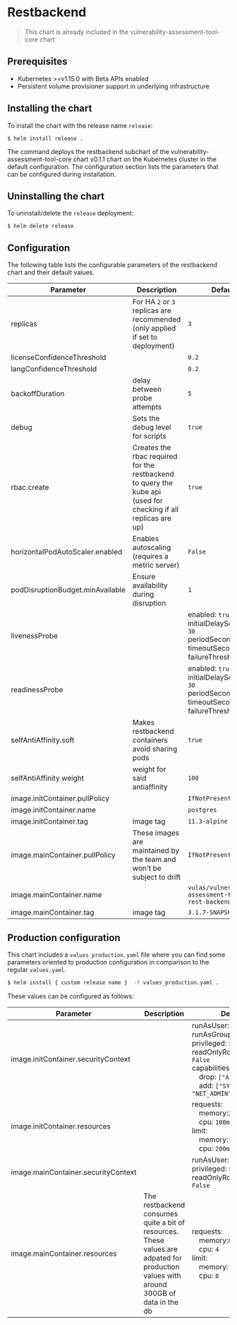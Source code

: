 # Restbackend

> This chart is already included in the vulnerability-assessment-tool-core chart

## Prerequisites
-   Kubernetes >=v1.15.0 with Beta APIs enabled
-   Persistent volume provisioner support in underlying infrastructure

## Installing the chart
To install the chart with the release name `release`:
```console
$ helm install release .
```

The command deploys the restbackend subchart of the vulnerability-assessment-tool-core chart v0.1.1 chart
on the Kubernetes cluster in the default configuration. The configuration section lists
the parameters that can be configured during installation.

## Uninstalling the chart
To uninstall/delete the `release` deployment:
```console
$ helm delete release
```

## Configuration
The following table lists the configurable parameters of the restbackend chart and their default values.

| Parameter | Description | Default |
| --- | --- | --- |
| replicas | For HA `2` or `3` replicas are recommended (only applied if set to deployment) | `3` |
| licenseConfidenceThreshold |  | `0.2` |
| langConfidenceThreshold |  | `0.2` |
| backoffDuration | delay between probe attempts | `5` |
| debug | Sets the debug level for scripts | `true` |
| rbac.create | Creates the rbac required for the restbackend to query the kube api (used for checking if all replicas are up) | `true` |
| horizontalPodAutoScaler.enabled | Enables autoscaling (requires a metric server) | `False` |
| podDisruptionBudget.minAvailable | Ensure availability during disruption | `1` |
| livenessProbe | | enabled: `true`<br>initialDelaySeconds: `30`<br>periodSeconds: `30`<br>timeoutSeconds: `5`<br>failureThreshold: `15` |
| readinessProbe | | enabled: `true`<br>initialDelaySeconds: `30`<br>periodSeconds: `30`<br>timeoutSeconds: `5`<br>failureThreshold: `15` |
| selfAntiAffinity.soft | Makes restbackend containers avoid sharing pods | `true` |
| selfAntiAffinity.weight | weight for said antiaffinity | `100` |
| image.initContainer.pullPolicy |  | `IfNotPresent` |
| image.initContainer.name |  | `postgres` |
| image.initContainer.tag | image tag | `11.3-alpine` |
| image.mainContainer.pullPolicy | These images are maintained by the team and won't be subject to drift | `IfNotPresent` |
| image.mainContainer.name |  | `vulas/vulnerability-assessment-tool-rest-backend` |
| image.mainContainer.tag | image tag | `3.1.7-SNAPSHOT-jib` |

## Production configuration
This chart includes a `values_production.yaml` file where you can find some parameters oriented to production configuration in comparison to the regular `values.yaml`.
```sh
$ helm install { custom release name }  -f values_production.yaml .
```
These values can be configured as follows:

| Parameter | Description | Default |
| --- | --- | --- |
| image.initContainer.securityContext |  | runAsUser: `65534`<br>runAsGroup: `65534`<br>privileged: `False`<br>readOnlyRootFilesystem: `False`<br>capabilities:<br>&emsp;drop: `["ALL"]` <br>&emsp;add: `["SYS_TIME", "NET_ADMIN"]` |
| image.initContainer.resources |  | requests:<br>&emsp;memory:`25Mi`<br>&emsp;cpu: `100m`<br>limit:<br>&emsp;memory: `35Mi`<br>&emsp;cpu: `200m` |
| image.mainContainer.securityContext |  | runAsUser: `0`<br>privileged: `False`<br>readOnlyRootFilesystem: `False` |
| image.mainContainer.resources | The restbackend consumes quite a bit of resources. These values are adpated for production values with around 300GB of data in the db | requests:<br>&emsp;memory:`8Gi`<br>&emsp;cpu: `4`<br>limit:<br>&emsp;memory: `16Gi`<br>&emsp;cpu: `8` |
